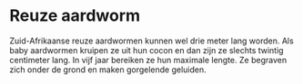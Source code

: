 # Reuze aardworm

Zuid-Afrikaanse reuze aardwormen kunnen wel drie meter lang worden. Als baby
aardwormen kruipen ze uit hun cocon en dan zijn ze slechts twintig centimeter
lang. In vijf jaar bereiken ze hun maximale lengte. Ze begraven zich onder de
grond en maken gorgelende geluiden.
